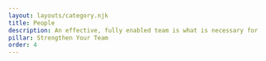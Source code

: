 ```yaml
---
layout: layouts/category.njk
title: People
description: An effective, fully enabled team is what is necessary for sustainable, profitable growth. Prodyssey can help you build and equip a mighty one.
pillar: Strengthen Your Team
order: 4
---
```

